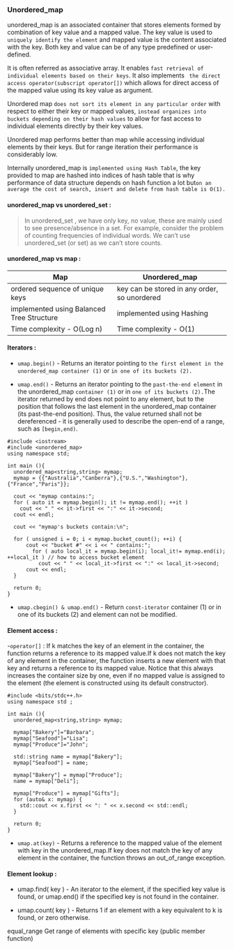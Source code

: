 ### Unordered_map

unordered_map is an associated container that stores elements formed by combination of key value and a mapped value. The key value is used to ` uniquely identify the element ` and mapped value is the content associated with the key. Both key and value can be of any type predefined or user-defined. 

It is often referred as associative array. It enables `fast retrieval of individual elements based on their keys`. It also implements ` the direct access operator(subscript operator[])` which allows for direct access of the mapped value using its key value as argument.

Unordered map `does not sort its element in any particular order` with respect to either their key or mapped values, `instead organizes into buckets depending on their hash values` to allow for fast access to individual elements directly by their key values.

Unordered map performs better than map while accessing individual elements by their keys. But for range iteration their performance is considerably low.

Internally unordered_map is `implemented using Hash Table`, the key provided to map are hashed into indices of hash table that is why performance of data structure depends on hash function a lot but` on an average the cost of search, insert and delete from hash table is O(1). `

#### unordered_map vs unordered_set : 

> In unordered_set , we have only key, no value, these are mainly used to see presence/absence in a set. For example, consider the problem of counting frequencies of individual words. We can’t use unordered_set (or set) as we can’t store counts. 

#### unordered_map vs map : 

|Map|Unordered_map|
|-|-|
|ordered sequence of unique keys|key can be stored in any order, so unordered|
|implemented using Balanced Tree Structure|implemented using Hashing|
|Time complexity - O(Log n)|Time complexity - O(1)|

#### Iterators  : 
- `umap.begin()` - Returns an iterator pointing to `the first element in the unordered_map container (1)` or `in one of its buckets (2).`

- `umap.end()` - Returns an iterator pointing to the `past-the-end element` in the unordered_map `container (1)` or in `one of its buckets (2).`The iterator returned by end does not point to any element, but to the position that follows the last element in the unordered_map container (its past-the-end position). Thus, the value returned shall not be dereferenced - it is generally used to describe the open-end of a range, such as `[begin,end)`.

```
#include <iostream>
#include <unordered_map>
using namespace std;

int main (){
  unordered_map<string,string> mymap;
  mymap = {{"Australia","Canberra"},{"U.S.","Washington"},{"France","Paris"}};

  cout << "mymap contains:";
  for ( auto it = mymap.begin(); it != mymap.end(); ++it )
    cout << " " << it->first << ":" << it->second;
  cout << endl;
  
  cout << "mymap's buckets contain:\n";
  
  for ( unsigned i = 0; i < mymap.bucket_count(); ++i) {
      cout << "bucket #" << i << " contains:";
        for ( auto local_it = mymap.begin(i); local_it!= mymap.end(i); ++local_it ) // how to access bucket element
          cout << " " << local_it->first << ":" << local_it->second;
      cout << endl;
  }

  return 0;
}
```

- `umap.cbegin() & umap.end()` - Return `const-iterator` container (1) or in one of its buckets (2) and element can not be modified.

#### Element access  : 

-`operator[]`  : If k matches the key of an element in the container, the function returns a reference to its mapped value.If k does not match the key of any element in the container, the function inserts a new element with that key and returns a reference to its mapped value. Notice that this always increases the container size by one, even if no mapped value is assigned to the element (the element is constructed using its default constructor).
```
#include <bits/stdc++.h>
using namespace std ;

int main (){
  unordered_map<string,string> mymap;

  mymap["Bakery"]="Barbara";  
  mymap["Seafood"]="Lisa";   
  mymap["Produce"]="John";   

  std::string name = mymap["Bakery"];  
  mymap["Seafood"] = name;             

  mymap["Bakery"] = mymap["Produce"];   
  name = mymap["Deli"];      

  mymap["Produce"] = mymap["Gifts"];   
  for (auto& x: mymap) {
    std::cout << x.first << ": " << x.second << std::endl;
  }

  return 0;
}
```

- `umap.at(key)` - Returns a reference to the mapped value of the element with key  in the unordered_map.If key does not match the key of any element in the container, the function throws an out_of_range exception.

#### Element lookup :
- umap.find( key ) - An iterator to the element, if the specified key value is found, or umap.end() if the specified key is not found in the container.

- umap.count( key ) - Returns 1 if an element with a key equivalent to k is found, or zero otherwise.

equal_range
Get range of elements with specific key (public member function)
